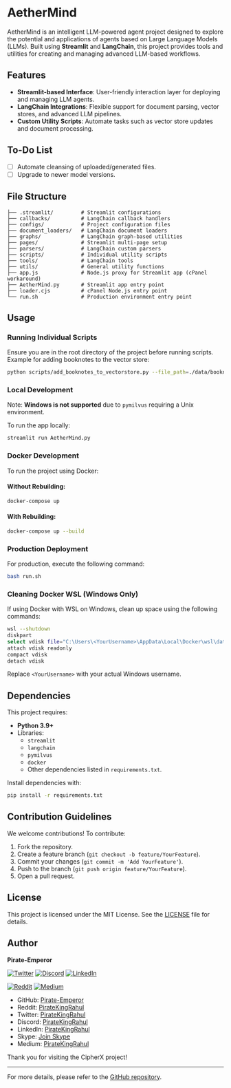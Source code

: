 # AetherMind

AetherMind is an intelligent LLM-powered agent project designed to explore the potential and applications of agents based on Large Language Models (LLMs). Built using **Streamlit** and **LangChain**, this project provides tools and utilities for creating and managing advanced LLM-based workflows.

## Features

- **Streamlit-based Interface**: User-friendly interaction layer for deploying and managing LLM agents.
- **LangChain Integrations**: Flexible support for document parsing, vector stores, and advanced LLM pipelines.
- **Custom Utility Scripts**: Automate tasks such as vector store updates and document processing.

## To-Do List

- [ ] Automate cleansing of uploaded/generated files.
- [ ] Upgrade to newer model versions.

## File Structure

```
├── .streamlit/         # Streamlit configurations
├── callbacks/          # LangChain callback handlers
├── configs/            # Project configuration files
├── document_loaders/   # LangChain document loaders
├── graphs/             # LangChain graph-based utilities
├── pages/              # Streamlit multi-page setup
├── parsers/            # LangChain custom parsers
├── scripts/            # Individual utility scripts
├── tools/              # LangChain tools
├── utils/              # General utility functions
├── app.js              # Node.js proxy for Streamlit app (cPanel workaround)
├── AetherMind.py       # Streamlit app entry point
├── loader.cjs          # cPanel Node.js entry point
└── run.sh              # Production environment entry point
```

## Usage

### Running Individual Scripts

Ensure you are in the root directory of the project before running scripts.  
Example for adding booknotes to the vector store:

```bash
python scripts/add_booknotes_to_vectorstore.py --file_path=./data/booknotes/sample.txt --book_name="Sample Book"
```

### Local Development

Note: **Windows is not supported** due to `pymilvus` requiring a Unix environment.

To run the app locally:

```bash
streamlit run AetherMind.py
```

### Docker Development

To run the project using Docker:

#### Without Rebuilding:

```bash
docker-compose up
```

#### With Rebuilding:

```bash
docker-compose up --build
```

### Production Deployment

For production, execute the following command:

```bash
bash run.sh
```

### Cleaning Docker WSL (Windows Only)

If using Docker with WSL on Windows, clean up space using the following commands:

```bash
wsl --shutdown
diskpart
select vdisk file="C:\Users\<YourUsername>\AppData\Local\Docker\wsl\data\ext4.vhdx"
attach vdisk readonly
compact vdisk
detach vdisk
```

Replace `<YourUsername>` with your actual Windows username.

## Dependencies

This project requires:

- **Python 3.9+**
- Libraries:
  - `streamlit`
  - `langchain`
  - `pymilvus`
  - `docker`
  - Other dependencies listed in `requirements.txt`.

Install dependencies with:

```bash
pip install -r requirements.txt
```

## Contribution Guidelines

We welcome contributions! To contribute:

1. Fork the repository.
2. Create a feature branch (`git checkout -b feature/YourFeature`).
3. Commit your changes (`git commit -m 'Add YourFeature'`).
4. Push to the branch (`git push origin feature/YourFeature`).
5. Open a pull request.

## License

This project is licensed under the MIT License. See the [LICENSE](LICENSE) file for details.

## Author

**Pirate-Emperor**

[![Twitter](https://skillicons.dev/icons?i=twitter)](https://twitter.com/PirateKingRahul)
[![Discord](https://skillicons.dev/icons?i=discord)](https://discord.com/users/1200728704981143634)
[![LinkedIn](https://skillicons.dev/icons?i=linkedin)](https://www.linkedin.com/in/piratekingrahul)

[![Reddit](https://img.shields.io/badge/Reddit-FF5700?style=for-the-badge&logo=reddit&logoColor=white)](https://www.reddit.com/u/PirateKingRahul)
[![Medium](https://img.shields.io/badge/Medium-42404E?style=for-the-badge&logo=medium&logoColor=white)](https://medium.com/@piratekingrahul)

- GitHub: [Pirate-Emperor](https://github.com/Pirate-Emperor)
- Reddit: [PirateKingRahul](https://www.reddit.com/u/PirateKingRahul/)
- Twitter: [PirateKingRahul](https://twitter.com/PirateKingRahul)
- Discord: [PirateKingRahul](https://discord.com/users/1200728704981143634)
- LinkedIn: [PirateKingRahul](https://www.linkedin.com/in/piratekingrahul)
- Skype: [Join Skype](https://join.skype.com/invite/yfjOJG3wv9Ki)
- Medium: [PirateKingRahul](https://medium.com/@piratekingrahul)

Thank you for visiting the CipherX project!

---

For more details, please refer to the [GitHub repository](https://github.com/Pirate-Emperor/CipherX).